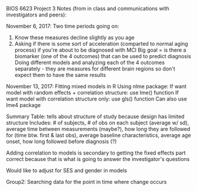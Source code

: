 BIOS 6623 Project 3 Notes (from in class and communications with investigators and peers):

November 6, 2017:
Two time periods going on:
1. Know these measures decline slightly as you age
2. Asking if there is some sort of acceleration (comparted to normal aging process) if you're about to be diagnosed with MCI
Big goal = is there a biomarker (one of the 4 outcomes) that can be used to predict diagnosis
Doing different models and analyzing each of the 4 outcomes separately - they are measures for different brain regions so don't expect them to have the same results

November 13, 2017:
Fitting mixed models in R
Using nlme package:
If want model with random effects + correlation structure: use lme() function
If want model with correlation structure only: use gls() function
Can also use lme4 package 

Summary Table: tells about structure of study because design has limited structure
Includes: # of subjects, # of obs on each subject (average w/ sd), average time between measurements (maybe?), how long they are followed for (time btw. first & last obs), average baseline characteristics, average age onset, how long followed before diagnosis (?)

Adding correlation to models is secondary to getting the fixed effects part correct because that is what is going to answer the investigator's questions

Would like to adjust for SES and gender in models 

Group2: Searching data for the point in time where change occurs
